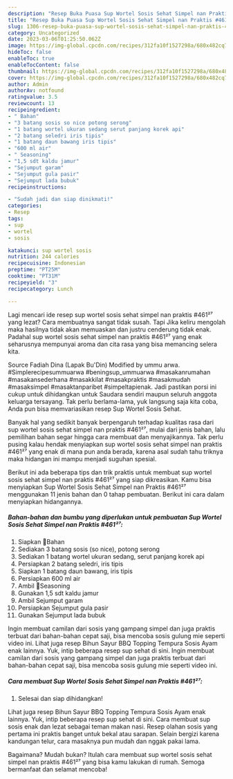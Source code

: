 ```yaml
---
description: "Resep Buka Puasa Sup Wortel Sosis Sehat Simpel nan Praktis #461²⁷, Menggugah Selera"
title: "Resep Buka Puasa Sup Wortel Sosis Sehat Simpel nan Praktis #461²⁷, Menggugah Selera"
slug: 1306-resep-buka-puasa-sup-wortel-sosis-sehat-simpel-nan-praktis-461-menggugah-selera
category: Uncategorized
date: 2023-03-06T01:25:50.062Z
image: https://img-global.cpcdn.com/recipes/312fa10f1527298a/680x482cq70/sup-wortel-sosis-sehat-simpel-nan-praktis-461-foto-resep-utama.jpg
hideToc: false
enableToc: true
enableTocContent: false
thumbnail: https://img-global.cpcdn.com/recipes/312fa10f1527298a/680x482cq70/sup-wortel-sosis-sehat-simpel-nan-praktis-461-foto-resep-utama.jpg
cover: https://img-global.cpcdn.com/recipes/312fa10f1527298a/680x482cq70/sup-wortel-sosis-sehat-simpel-nan-praktis-461-foto-resep-utama.jpg
author: Admin
authorAv: notfound
ratingvalue: 3.5
reviewcount: 13
recipeingredient:
- " Bahan"
- "3 batang sosis so nice potong serong"
- "1 batang wortel ukuran sedang serut panjang korek api"
- "2 batang seledri iris tipis"
- "1 batang daun bawang iris tipis"
- "600 ml air"
- " Seasoning"
- "1,5 sdt kaldu jamur"
- "Sejumput garam"
- "Sejumput gula pasir"
- "Sejumput lada bubuk"
recipeinstructions:

- "Sudah jadi dan siap dinikmati!"
categories:
- Resep
tags:
- sup
- wortel
- sosis

katakunci: sup wortel sosis 
nutrition: 244 calories
recipecuisine: Indonesian
preptime: "PT25M"
cooktime: "PT31M"
recipeyield: "3"
recipecategory: Lunch

---
```



Lagi mencari ide resep sup wortel sosis sehat simpel nan praktis #461²⁷ yang lezat? Cara membuatnya sangat tidak susah. Tapi Jika keliru mengolah maka hasilnya tidak akan memuaskan dan justru cenderung tidak enak. Padahal sup wortel sosis sehat simpel nan praktis #461²⁷ yang enak seharusnya mempunyai aroma dan cita rasa yang bisa memancing selera kita.


Source Fadiah Dina (Lapak Bu&#39;Din) Modified by ummu arwa. #Simplerecipesummuarwa #beningsup_ummuarwa #masakanrumahan #masakansederhana #masakkilat #masakpraktis #masakmudah #masaksimpel #masaktanparibet #simpeltapienak. Jadi pastikan porsi ini cukup untuk dihidangkan untuk Saudara sendiri maupun seluruh anggota keluarga tersayang. Tak perlu berlama-lama, yuk langsung saja kita coba, Anda pun bisa memvariasikan resep Sup Wortel Sosis Sehat.

Banyak hal yang sedikit banyak berpengaruh terhadap kualitas rasa dari sup wortel sosis sehat simpel nan praktis #461²⁷, mulai dari jenis bahan, lalu pemilihan bahan segar hingga cara membuat dan menyajikannya. Tak perlu pusing kalau hendak menyiapkan sup wortel sosis sehat simpel nan praktis #461²⁷ yang enak di mana pun anda berada, karena asal sudah tahu triknya maka hidangan ini mampu menjadi suguhan spesial.


Berikut ini ada beberapa tips dan trik praktis untuk membuat sup wortel sosis sehat simpel nan praktis #461²⁷ yang siap dikreasikan. Kamu bisa menyiapkan Sup Wortel Sosis Sehat Simpel nan Praktis #461²⁷ menggunakan 11 jenis bahan dan 0 tahap pembuatan. Berikut ini cara dalam menyiapkan hidangannya.

<!--inarticleads1-->

##### Bahan-bahan dan bumbu yang diperlukan untuk pembuatan Sup Wortel Sosis Sehat Simpel nan Praktis #461²⁷:

1. Siapkan  🌷Bahan
1. Sediakan 3 batang sosis (so nice), potong serong
1. Sediakan 1 batang wortel ukuran sedang, serut panjang korek api
1. Persiapkan 2 batang seledri, iris tipis
1. Siapkan 1 batang daun bawang, iris tipis
1. Persiapkan 600 ml air
1. Ambil  🌷Seasoning
1. Gunakan 1,5 sdt kaldu jamur
1. Ambil Sejumput garam
1. Persiapkan Sejumput gula pasir
1. Gunakan Sejumput lada bubuk


Ingin membuat camilan dari sosis yang gampang simpel dan juga praktis terbuat dari bahan-bahan cepat saji, bisa mencoba sosis gulung mie seperti video ini. Lihat juga resep Bihun Sayur BBQ Topping Tempura Sosis Ayam enak lainnya. Yuk, intip beberapa resep sup sehat di sini. Ingin membuat camilan dari sosis yang gampang simpel dan juga praktis terbuat dari bahan-bahan cepat saji, bisa mencoba sosis gulung mie seperti video ini. 

<!--inarticleads2-->

##### Cara membuat Sup Wortel Sosis Sehat Simpel nan Praktis #461²⁷:


1. Selesai dan siap dihidangkan!

Lihat juga resep Bihun Sayur BBQ Topping Tempura Sosis Ayam enak lainnya. Yuk, intip beberapa resep sup sehat di sini. Cara membuat sup sosis enak dan lezat sebagai teman makan nasi. Resep olahan sosis yang pertama ini praktis banget untuk bekal atau sarapan. Selain bergizi karena kandungan telur, cara masaknya pun mudah dan nggak pakai lama. 

Bagaimana? Mudah bukan? Itulah cara membuat sup wortel sosis sehat simpel nan praktis #461²⁷ yang bisa kamu lakukan di rumah. Semoga bermanfaat dan selamat mencoba!
